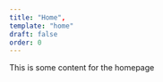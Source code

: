 ```yaml
---
title: "Home",
template: "home"
draft: false
order: 0
---
```


This is some content for the homepage
